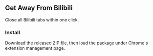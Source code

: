 ## Get Away From Bilibili
Close all Bilibili tabs within one click.

### Install
Download the released ZIP file, then load the package under Chrome's extension management page.